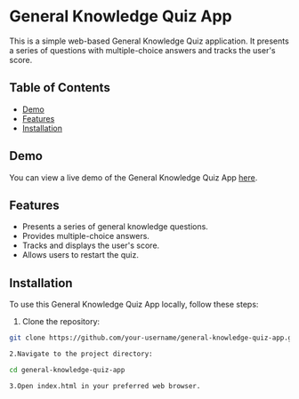 # General Knowledge Quiz App

This is a simple web-based General Knowledge Quiz application. It presents a series of questions with multiple-choice answers and tracks the user's score.

## Table of Contents

- [Demo](#demo)
- [Features](#features)
- [Installation](#installation)

## Demo

You can view a live demo of the General Knowledge Quiz App [here](#).

## Features

- Presents a series of general knowledge questions.
- Provides multiple-choice answers.
- Tracks and displays the user's score.
- Allows users to restart the quiz.

## Installation

To use this General Knowledge Quiz App locally, follow these steps:

1. Clone the repository:

```bash
git clone https://github.com/your-username/general-knowledge-quiz-app.git

2.Navigate to the project directory:

cd general-knowledge-quiz-app

3.Open index.html in your preferred web browser.
